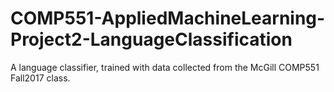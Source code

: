 # COMP551-AppliedMachineLearning-Project2-LanguageClassification
A language classifier, trained with data collected from the McGill COMP551 Fall2017 class.
